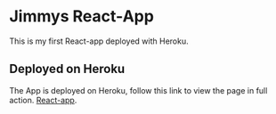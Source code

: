 # Jimmys React-App
This is my first React-app deployed with Heroku.

## Deployed on Heroku
The App is deployed on Heroku, follow this link to view the page in full action. [React-app](https://nodejs-jimmy-website.herokuapp.com/).
